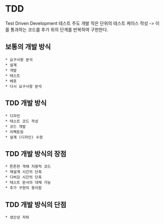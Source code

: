 # TDD

Test Driven Development
테스트 주도 개발
작은 단위의 테스트 케이스 작성 -> 이를 통과하는 코드를 추가
위의 단계를 반복하여 구현한다.

## 보통의 개발 방식
	* 요구사항 분석
	* 설계
	* 개발
	* 테스트
	* 배포
	* 다시 요구사항 분석 

## TDD 개발 방식
	* 디자인
	* 테스트 코드 작성
	* 코드 개발
	* 리펙토링
	* 설계 (디자인) 수정

## TDD 개발 방식의 장점
	* 튼튼한 객체 지향적 코드
	* 재설계 시간의 단축
	* 디버깅 시간의 단축
	* 테스트 문서의 대체 가능
	* 추가 구현의 용이함

## TDD 개발 방식의 단점
	* 생산성 저하